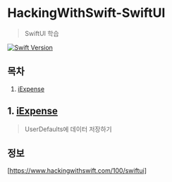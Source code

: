 # HackingWithSwift-SwiftUI

> SwiftUI 학습

[![Swift Version][swift-image]][swift-url]

## 목차

1. [iExpense](#1.-iexpense)

## 1. [iExpense](./iExpenseSwiftUI/README.md)

> UserDefaults에 데이터 저장하기



## 정보

[https://www.hackingwithswift.com/100/swiftui]

[swift-image]:https://img.shields.io/badge/swift-5-orange.svg
[swift-url]:https://swift.org



